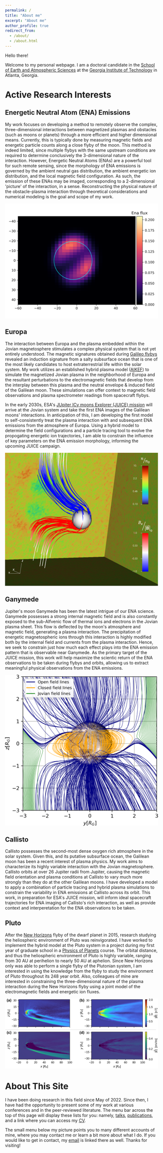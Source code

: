 ```yaml
---
permalink: /
title: "About me"
excerpt: "About me"
author_profile: true
redirect_from: 
  - /about/
  - /about.html
---
```



Hello there!

Welcome to my personal webpage. I am a doctoral candidate in the [School of Earth and Atmospheric Sciences](https://eas.gatech.edu/) at the [Georgia Institute of Technology](https://gatech.edu/) in Atlanta, Georgia. 



Active Research Interests
======
## Energetic Neutral Atom (ENA) Emissions
My work focuses on developing a method to remotely observe the complex, three-dimensional interactions between magnetized plasmas and obstacles (such as moons or planets) through a more efficient and higher dimensional means. Currently, this is typically done by measuring magnetic fields and energetic particle counts along a close flyby of the moon. This method is indeed limited, since multiple flybys with the same upstream conditions are required to determine conclusively the 3-dimensional nature of the interaction. However, Energetic Neutral Atoms (ENAs) are a powerful tool for such remote sensing, since the morphology of ENA emissions is governed by the ambient neutral gas distribution, the ambient energetic ion distribution, and the local magnetic field configuration. As such, the emission of these ENAs may be imaged, corresponding to a 2-dimensional 'picture' of the interaction, in a sense. Reconstructing the physical nature of the obstacle-plasma interaction through theoretical considerations and numerical modeling is the goal and scope of my work.

![Haynes et al. (2025a)](../images/europa_ENA_img_bel-ds.png "Synthetic ENA image at Europa- Haynes et al, 2025a")


## Europa
The interaction between Europa and the plasma embedded within the Jovian magnetosphere stimulates a complex physical system that is not yet entirely understood. The magnetic signatures obtained during [Galileo flybys](http://www.igpp.ucla.edu/public/mkivelso/Publications/316-Europa%20Chapt23%20.pdf) revealed an induction signature from a salty subsurface ocean that is one of the most likely candidates to host extraterrestrial life within the solar system. My work utilizes an established hybrid plasma model ([AIKEF](https://doi.org/10.1016/j.cpc.2010.12.033)) to simulate the magnetized Jovian plasma in the neighborhood of Europa and the resultant perturbations to the electromagnetic fields that develop from the interplay between this plasma and the neutral envelope & induced field of the Galilean moon. These simulations can offer context to magnetic field observations and plasma spectrometer readings from spacecraft flybys.

In the early 2030s, ESA's [JUpiter ICy moons Explorer (JUICE) mission](https://www.esa.int/Science_Exploration/Space_Science/Juice) will arrive at the Jovian system and take the first ENA images of the Galilean moons' interactions. In anticipation of this, I am developing the first model to self-consistently treat the plasma interaction with and subsequent ENA emissions from the atmosphere of Europa. Using a hybrid model to determine the field configurations and a particle tracing tool to evolve the propogating energetic ion trajectories, I am able to constrain the influence of key parameters on the ENA emission morphology, informing the upcoming JUICE campaign. 

![Addison, Haynes, et al. (2023)](../images/callisto_3D_img.jpg "Plasma interaction at Jupiter's moon Callisto")


## Ganymede
Jupiter's moon Ganymede has been the latest intrigue of our ENA science. Ganymede possesses a strong internal magnetic field and is also constantly exposed to the sub-Alfvenic flow of thermal ions and electrons in the Jovian plasma sheet. This flow is deflected by the moon's atmosphere and magnetic field, generating a plasma interaction. The precipitation of energetic magnetospheric ions through this interaction is highly modified both by the internal field and currents from the plasma interaction. Hence, we seek to constrain just how much each effect plays into the ENA emission pattern that is observable near Ganymede. As the primary target of the JUICE mission, this work will help maximize the scientic return of the ENA observations to be taken during flybys and orbits, allowing us to extract meaningful physical observations from the ENA emissions.

![Haynes et al. (2025b)](../images/gany_FL_fig.png "Open magnetosphere of Ganymede- Haynes et al, 2025b")


## Callisto
Callisto possesses the second-most dense oxygen rich atmosphere in the solar system. Given this, and its putative subsurface ocean, the Galilean moon has been a recent interest of plasma physics. My work aims to characterize its highly variable interaction with the Jovian magnetosphere. Callisto orbits at over 26 Jupiter radii from Jupiter, causing the magnetic field orientation and plasma conditions at Callisto to vary much more strongly than they do at the other Galilean moons. I have developed a model to apply a combination of particle tracing and hybrid plasma simulations to constrain the variability in ENA emissions at Callisto across its orbit. This work, in preparation for ESA's JUICE mission, will inform ideal spacecraft trajectories for ENA imaging of Callisto's rich interaction, as well as provide context and interperetation for the ENA observations to be taken.  



## Pluto
After the [New Horizons](https://www.nasa.gov/mission_pages/newhorizons/main/index.html) flyby of the dwarf planet in 2015, research studying the heliospheric environment of Pluto was reinvigorated. I have worked to implement the hybrid model at the Pluto system in a project during my first year of graduate school in a [Physics of Planets](https://eas.gatech.edu/courses/eas-6370) course. The orbital distance, and thus the heliospheric environment of Pluto is highly variable, ranging from 30 AU at perihelion to nearly 50 AU at aphelion. Since New Horizons only was able to perform a single flyby of the Plutonian system, I am interested in using the knowledge from the flyby to study the environment of Pluto throughout its 248 year orbit. Also, colleagues of mine are interested in constraining the three-dimensional nature of the plasma interaction during the New Horizons flyby using a joint model of the electromagnetic fields and energetic ion fluxes.

![Ruch et al. (2025)](../images/pluto_fields.jpg "Plasma interaction at the Dwarf Planet Pluto")


About This Site
======
I have been doing research in this field since May of 2022. Since then, I have had the opportunity to present some of my work at various conferences and in the peer-reviewed literature. The menu bar across the top of this page will display these lists for you: namely, [talks](https://mike-haynes2.github.io/presentations/), [publications](https://mike-haynes2.github.io/publications/), and a link where you can access my [CV](https://mike-haynes2.github.io/cv/).

The small menu below my picture points you to many different accounts of mine, where you may contact me or learn a bit more about what I do. If you would like to get in contact, my [email](mailto:mhaynes@eas.gatech.edu) is linked there as well. Thanks for visiting!
